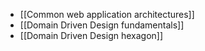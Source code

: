 - [[Common web application architectures]]
- [[Domain Driven Design fundamentals]]
- [[Domain Driven Design hexagon]]